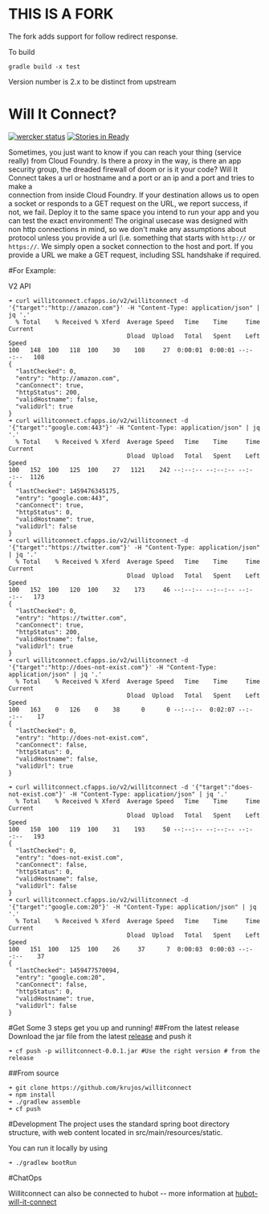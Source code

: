 
# THIS IS A FORK

The fork adds support for follow redirect response.

To build
```
gradle build -x test
```
Version number is 2.x to be distinct from upstream




Will It Connect?
================
[![wercker status](https://app.wercker.com/status/95669acf2b99f3b76662dd01e0696d37/m "wercker status")](https://app.wercker.com/project/bykey/95669acf2b99f3b76662dd01e0696d37)
[![Stories in Ready](https://badge.waffle.io/krujos/willitconnect.png?label=ready&title=Ready)](https://waffle.io/krujos/willitconnect)

 Sometimes, you just want to know if you can reach your thing (service really)
 from Cloud Foundry. Is there a proxy in the way, is there an app security
 group, the dreaded firewall of doom or is it your code? Will It Connect
 takes a url or hostname and a port or an ip and a port and tries to make a  
 connection from inside Cloud Foundry. If your destination allows us to open 
 a socket or responds to a GET request on the URL, we report success, if not,
 we fail. Deploy it to the same space you intend to run your app and you can 
 test the exact environment! The original usecase was designed with non http 
 connections in mind, so we don't make any assumptions about protocol unless 
 you provide a url (i.e. something that starts with `http://` or `https://`.
 We simply open a socket connection to the host and port. If you provide a 
 URL we make a GET request, including SSL handshake if required.


#For Example:

V2 API
```
➜ curl willitconnect.cfapps.io/v2/willitconnect -d '{"target":"http://amazon.com"}' -H "Content-Type: application/json" | jq '.'
  % Total    % Received % Xferd  Average Speed   Time    Time     Time  Current
                                 Dload  Upload   Total   Spent    Left  Speed
100   148  100   118  100    30    108     27  0:00:01  0:00:01 --:--:--   108
{
  "lastChecked": 0,
  "entry": "http://amazon.com",
  "canConnect": true,
  "httpStatus": 200,
  "validHostname": false,
  "validUrl": true
}
➜ curl willitconnect.cfapps.io/v2/willitconnect -d '{"target":"google.com:443"}' -H "Content-Type: application/json" | jq '.'
  % Total    % Received % Xferd  Average Speed   Time    Time     Time  Current
                                 Dload  Upload   Total   Spent    Left  Speed
100   152  100   125  100    27   1121    242 --:--:-- --:--:-- --:--:--  1126
{
  "lastChecked": 1459476345175,
  "entry": "google.com:443",
  "canConnect": true,
  "httpStatus": 0,
  "validHostname": true,
  "validUrl": false
}
➜ curl willitconnect.cfapps.io/v2/willitconnect -d '{"target":"https://twitter.com"}' -H "Content-Type: application/json" | jq '.'
  % Total    % Received % Xferd  Average Speed   Time    Time     Time  Current
                                 Dload  Upload   Total   Spent    Left  Speed
100   152  100   120  100    32    173     46 --:--:-- --:--:-- --:--:--   173
{
  "lastChecked": 0,
  "entry": "https://twitter.com",
  "canConnect": true,
  "httpStatus": 200,
  "validHostname": false,
  "validUrl": true
}
➜ curl willitconnect.cfapps.io/v2/willitconnect -d '{"target":"http://does-not-exist.com"}' -H "Content-Type: application/json" | jq '.'
  % Total    % Received % Xferd  Average Speed   Time    Time     Time  Current
                                 Dload  Upload   Total   Spent    Left  Speed
100   163    0   126    0    38      0      0 --:--:--  0:02:07 --:--:--    17
{
  "lastChecked": 0,
  "entry": "http://does-not-exist.com",
  "canConnect": false,
  "httpStatus": 0,
  "validHostname": false,
  "validUrl": true
}

➜ curl willitconnect.cfapps.io/v2/willitconnect -d '{"target":"does-not-exist.com"}' -H "Content-Type: application/json" | jq '.'
  % Total    % Received % Xferd  Average Speed   Time    Time     Time  Current
                                 Dload  Upload   Total   Spent    Left  Speed
100   150  100   119  100    31    193     50 --:--:-- --:--:-- --:--:--   193
{
  "lastChecked": 0,
  "entry": "does-not-exist.com",
  "canConnect": false,
  "httpStatus": 0,
  "validHostname": false,
  "validUrl": false
}
➜ curl willitconnect.cfapps.io/v2/willitconnect -d '{"target":"google.com:20"}' -H "Content-Type: application/json" | jq '.'
  % Total    % Received % Xferd  Average Speed   Time    Time     Time  Current
                                 Dload  Upload   Total   Spent    Left  Speed
100   151  100   125  100    26     37      7  0:00:03  0:00:03 --:--:--    37
{
  "lastChecked": 1459477570094,
  "entry": "google.com:20",
  "canConnect": false,
  "httpStatus": 0,
  "validHostname": true,
  "validUrl": false
}
```

#Get Some
3 steps get you up and running!
##From the latest release
Download the jar file from the latest [release](https://github.com/krujos/willitconnect/releases)
and push it

```
➜ cf push -p willitconnect-0.0.1.jar #Use the right version # from the release
```

##From source

```
➜ git clone https://github.com/krujos/willitconnect
➜ npm install
➜ ./gradlew assemble
➜ cf push
```

#Development
The project uses the standard spring boot directory structure, with web content located
in src/main/resources/static.

You can run it locally by using
```
➜ ./gradlew bootRun
```

#ChatOps

Willitconnect can also be connected to hubot -- more information at [hubot-will-it-connect](https://www.npmjs.com/package/hubot-will-it-connect)



